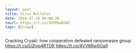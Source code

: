 ```yaml
---
layout: post
title: Virus Bulletin
date: 2018-07-18 00:00:20
tourl: https://t.co/3UVRbwBJWI
tags: [Group]
---
```

Cracking Cryakl: how cooperation defeated ransomware group https://t.co/U2tvp4RTDK https://t.co/4VV6Rw0Oa9